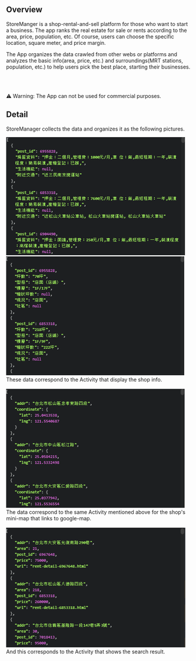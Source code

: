## Overview
StoreManger is a shop-rental-and-sell platform for those who want to start a business. The app ranks the real estate for sale or rents according to the area, price, population, etc. Of course, users can choose the specific location, square meter, and price margin.

The App organizes the data crawled from other webs or platforms and analyzes the basic info(area, price, etc.) and surroundings(MRT stations, population, etc.) to help users pick the best place, starting their businesses.

<br><br>

:warning: Warning: The App can not be used for commercial purposes.

## Detail
StoreManager collects the data and organizes it as the following pictures.
<p align="left">
  <img src="/.meta/housebox.PNG">&nbsp;&nbsp;&nbsp;&nbsp;
  <img src="/.meta/infobox.PNG"><br>
  These data correspond to the Activity that display the shop info. <br><br>
  <img src="/.meta/location.PNG"><br>
  The data correspond to the same Activity mentioned above for the shop's mini-map that links to google-map. <br><br>
  <img src="/.meta/totalrows.PNG"><br>
  And this corresponds to the Activity that shows the search result.
</p>
